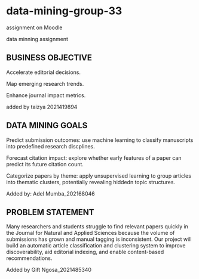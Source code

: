 # data-mining-group-33
assignment on Moodle 

data minning assignment
## BUSINESS OBJECTIVE
Accelerate editorial decisions.

Map emerging research trends.

Enhance journal impact metrics.

added by taizya 2021419894

## DATA MINING GOALS

Predict submission outcomes: use machine learning to classify manuscripts into predefined research discplines.

Forecast citation impact: explore whether early features of a paper can predict its future citation count.

Categorize papers by theme: apply unsupervised learning to group articles into thematic clusters, potentially revealing hiddedn topic structures.

Added by: Adel Mumba_202168046

## PROBLEM STATEMENT 
Many researchers and students struggle to find relevant papers quickly in the Journal for Natural and Applied Sciences because the volume of submissions has grown and manual tagging is inconsistent. Our project will build an automatic article classification and clustering system to improve discoverability, aid editorial indexing, and enable content-based recommendations.

Added by Gift Ngosa_2021485340

